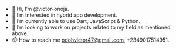 - 👋 Hi, I’m @victor-onoja.
- 👀 I’m interested in hybrid app development.
- 🌱 I’m currently able to use Dart, JavaScript & Python.
- 💞️ I’m looking to work on projects related to my field as mentioned above.
- 📫 How to reach me odohvictor47@gmail.com, +2349017514951.

<!---
victor-onoja/victor-onoja is a ✨ special ✨ repository because its `README.md` (this file) appears on your GitHub profile.
You can click the Preview link to take a look at your changes.
--->
